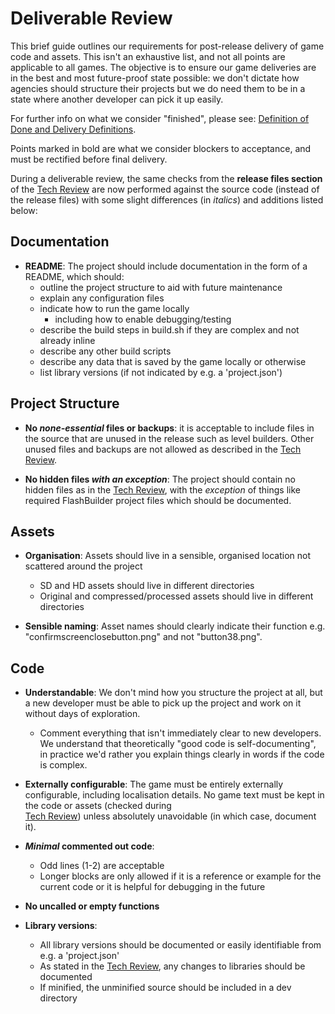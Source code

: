 # Deliverable Review

This brief guide outlines our requirements for post-release delivery of game 
code and assets. This isn't an exhaustive list, and not all points are 
applicable to all games. The objective is to ensure our game deliveries are 
in the best and most future-proof state possible: we don't dictate how 
agencies should structure their projects but we do need them to be in a state
 where another developer can pick it up easily.

For further info on what we consider "finished", please see: [Definition of 
Done and Delivery Definitions](definition-of-done.md).

Points marked in bold are what we consider blockers to acceptance, and must 
be rectified before final delivery.

During a deliverable review, the same checks from the **release files 
section** of the [Tech Review](tech-review.md) are now performed against the 
source code (instead of the release files) with some slight differences (in 
*italics*) and additions listed below:

## Documentation

* **README**: The project should include documentation in the form of a README, 
which should:
  * outline the project structure to aid with future maintenance
  * explain any configuration files
  * indicate how to run the game locally
    * including how to enable debugging/testing
  * describe the build steps in build.sh if they are complex and not already 
inline
  * describe any other build scripts
  * describe any data that is saved by the game locally or otherwise
  * list library versions (if not indicated by e.g. a 'project.json') 

## Project Structure

* **No _none-essential_ files or backups**: it is acceptable to include files
 in the source that are unused in the release such as level builders. Other 
 unused files and backups are not allowed as described in the [Tech Review](tech-review.md).

* **No hidden files _with an exception_**: The project should contain no 
hidden files as in the [Tech Review](tech-review.md), with the *exception* of
 things like required FlashBuilder project files which should be documented.

## Assets

* **Organisation**: Assets should live in a sensible, organised location not 
scattered around the project
  * SD and HD assets should live in different directories
  * Original and compressed/processed assets should live in different 
  directories

* **Sensible naming**: Asset names should clearly indicate their function e.g. 
"confirmscreenclosebutton.png" and not "button38.png".


## Code

* **Understandable**:
We don't mind how you structure the project at all, but a new developer must 
be able to pick up the project and work on it without days of exploration.
  * Comment everything that isn't immediately clear to new developers. We 
  understand that theoretically "good code is self-documenting", in practice 
  we'd rather you explain things clearly in words if the code is complex.
 
* **Externally configurable**:
The game must be entirely externally configurable, including localisation 
details. No game text must be kept in the code or assets (checked during  
[Tech Review](tech-review.md)) unless absolutely unavoidable (in which case, 
document it).

* **_Minimal_ commented out code**:
  * Odd lines (1-2) are acceptable
  * Longer blocks are only allowed if it is a reference or example for the 
  current code or it is helpful for debugging in the future

* **No uncalled or empty functions**

* **Library versions**:
  * All library versions should be documented or easily identifiable from e.g.
   a 'project.json'
  * As stated in the [Tech Review](tech-review.md), any changes to libraries 
  should be documented
  * If minified, the unminified source should be included in a dev directory